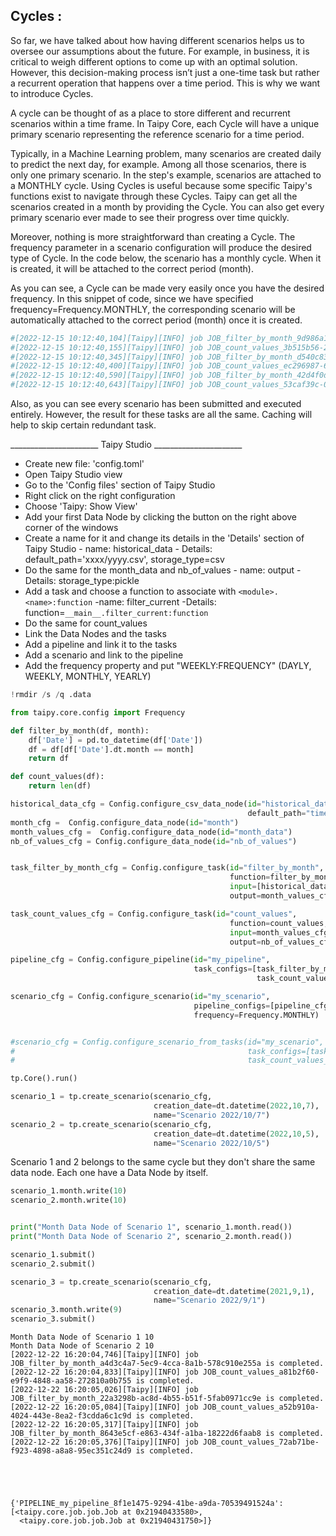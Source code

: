 
## Cycles :

So far, we have talked about how having different scenarios helps us to oversee our assumptions about the future. For example, in business, it is critical to weigh different options to come up with an optimal solution. However, this decision-making process isn’t just a one-time task but rather a recurrent operation that happens over a time period. This is why we want to introduce Cycles.

A cycle can be thought of as a place to store different and recurrent scenarios within a time frame. In Taipy Core, each Cycle will have a unique primary scenario representing the reference scenario for a time period.


Typically, in a Machine Learning problem, many scenarios are created daily to predict the next day, for example. Among all those scenarios, there is only one primary scenario. In the step's example, scenarios are attached to a MONTHLY cycle. Using Cycles is useful because some specific Taipy's functions exist to navigate through these Cycles. Taipy can get all the scenarios created in a month by providing the Cycle. You can also get every primary scenario ever made to see their progress over time quickly.

Moreover, nothing is more straightforward than creating a Cycle. The frequency parameter in a scenario configuration will produce the desired type of Cycle. In the code below, the scenario has a monthly cycle. When it is created, it will be attached to the correct period (month).

As you can see, a Cycle can be made very easily once you have the desired frequency. In this snippet of code, since we have specified frequency=Frequency.MONTHLY, the corresponding scenario will be automatically attached to the correct period (month) once it is created.


```python
#[2022-12-15 10:12:40,104][Taipy][INFO] job JOB_filter_by_month_9d986a1d-63fd-4eb1-8f75-2544eb34424b is completed.
#[2022-12-15 10:12:40,155][Taipy][INFO] job JOB_count_values_3b515b56-21b6-40f6-94dd-32e4a3da35dd is completed.
#[2022-12-15 10:12:40,345][Taipy][INFO] job JOB_filter_by_month_d540c831-9d73-4555-8d69-a2a546a77467 is completed.
#[2022-12-15 10:12:40,400][Taipy][INFO] job JOB_count_values_ec296987-6178-43cd-8f28-1a990893733a is completed.
#[2022-12-15 10:12:40,590][Taipy][INFO] job JOB_filter_by_month_42d4f0db-d911-40f5-b820-02e750f77ba5 is completed.
#[2022-12-15 10:12:40,643][Taipy][INFO] job JOB_count_values_53caf39c-0060-46c1-8d48-3dc6b5e74d02 is completed.
```

Also, as you can see every scenario has been submitted and executed entirely. However, the result for these tasks are all the same. Caching will help to skip certain redundant task.

______________________ Taipy Studio ______________________
- Create new file: 'config.toml'
- Open Taipy Studio view
- Go to the 'Config files' section of Taipy Studio
- Right click on the right configuration
- Choose 'Taipy: Show View'
- Add your first Data Node by clicking the button on the right above corner of the windows
- Create a name for it and change its details in the 'Details' section of Taipy Studio
        - name: historical_data
        - Details: default_path='xxxx/yyyy.csv', storage_type=csv
- Do the same for the month_data and nb_of_values
        - name: output
        - Details: storage_type:pickle
- Add a task and choose a function to associate with `<module>.<name>:function`
        -name: filter_current
        -Details: function=`__main__.filter_current:function`
- Do the same for count_values
- Link the Data Nodes and the tasks
- Add a pipeline and link it to the tasks
- Add a scenario and link to the pipeline
- Add the frequency property and put "WEEKLY:FREQUENCY" (DAYLY, WEEKLY, MONTHLY, YEARLY)


```python
!rmdir /s /q .data
```


```python
from taipy.core.config import Frequency
```


```python
def filter_by_month(df, month):
    df['Date'] = pd.to_datetime(df['Date']) 
    df = df[df['Date'].dt.month == month]
    return df

def count_values(df):
    return len(df)
```


```python
historical_data_cfg = Config.configure_csv_data_node(id="historical_data",
                                                     default_path="time_series.csv")
month_cfg =  Config.configure_data_node(id="month")
month_values_cfg =  Config.configure_data_node(id="month_data")
nb_of_values_cfg = Config.configure_data_node(id="nb_of_values")


task_filter_by_month_cfg = Config.configure_task(id="filter_by_month",
                                                 function=filter_by_month,
                                                 input=[historical_data_cfg, month_cfg],
                                                 output=month_values_cfg)

task_count_values_cfg = Config.configure_task(id="count_values",
                                                 function=count_values,
                                                 input=month_values_cfg,
                                                 output=nb_of_values_cfg)

pipeline_cfg = Config.configure_pipeline(id="my_pipeline",
                                         task_configs=[task_filter_by_month_cfg,
                                                       task_count_values_cfg])

scenario_cfg = Config.configure_scenario(id="my_scenario",
                                         pipeline_configs=[pipeline_cfg],
                                         frequency=Frequency.MONTHLY)


#scenario_cfg = Config.configure_scenario_from_tasks(id="my_scenario",
#                                                    task_configs=[task_filter_by_month_cfg,
#                                                    task_count_values_cfg])
```


```python
tp.Core().run()

scenario_1 = tp.create_scenario(scenario_cfg,
                                creation_date=dt.datetime(2022,10,7),
                                name="Scenario 2022/10/7")
scenario_2 = tp.create_scenario(scenario_cfg,
                                creation_date=dt.datetime(2022,10,5),
                                name="Scenario 2022/10/5")
```

Scenario 1 and 2 belongs to the same cycle but they don't share the same data node. Each one have a Data Node by itself.


```python
scenario_1.month.write(10)
scenario_2.month.write(10)


print("Month Data Node of Scenario 1", scenario_1.month.read())
print("Month Data Node of Scenario 2", scenario_2.month.read())

scenario_1.submit()
scenario_2.submit()

scenario_3 = tp.create_scenario(scenario_cfg,
                                creation_date=dt.datetime(2021,9,1),
                                name="Scenario 2022/9/1")
scenario_3.month.write(9)
scenario_3.submit()
```

    Month Data Node of Scenario 1 10
    Month Data Node of Scenario 2 10
    [2022-12-22 16:20:04,746][Taipy][INFO] job JOB_filter_by_month_a4d3c4a7-5ec9-4cca-8a1b-578c910e255a is completed.
    [2022-12-22 16:20:04,833][Taipy][INFO] job JOB_count_values_a81b2f60-e9f9-4848-aa58-272810a0b755 is completed.
    [2022-12-22 16:20:05,026][Taipy][INFO] job JOB_filter_by_month_22a3298b-ac8d-4b55-b51f-5fab0971cc9e is completed.
    [2022-12-22 16:20:05,084][Taipy][INFO] job JOB_count_values_a52b910a-4024-443e-8ea2-f3cdda6c1c9d is completed.
    [2022-12-22 16:20:05,317][Taipy][INFO] job JOB_filter_by_month_8643e5cf-e863-434f-a1ba-18222d6faab8 is completed.
    [2022-12-22 16:20:05,376][Taipy][INFO] job JOB_count_values_72ab71be-f923-4898-a8a8-95ec351c24d9 is completed.
    




    {'PIPELINE_my_pipeline_8f1e1475-9294-41be-a9da-70539491524a': [<taipy.core.job.job.Job at 0x21940433580>,
      <taipy.core.job.job.Job at 0x21940431750>]}


